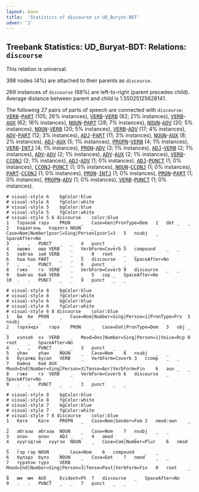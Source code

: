 ```yaml
---
layout: base
title:  'Statistics of discourse in UD_Buryat-BDT'
udver: '2'
---
```


## Treebank Statistics: UD_Buryat-BDT: Relations: `discourse`

This relation is universal.

398 nodes (4%) are attached to their parents as `discourse`.

269 instances of `discourse` (68%) are left-to-right (parent precedes child).
Average distance between parent and child is 1.55025125628141.

The following 27 pairs of parts of speech are connected with `discourse`: <tt><a href="bxr_bdt-pos-VERB.html">VERB</a></tt>-<tt><a href="bxr_bdt-pos-PART.html">PART</a></tt> (105; 26% instances), <tt><a href="bxr_bdt-pos-VERB.html">VERB</a></tt>-<tt><a href="bxr_bdt-pos-VERB.html">VERB</a></tt> (82; 21% instances), <tt><a href="bxr_bdt-pos-VERB.html">VERB</a></tt>-<tt><a href="bxr_bdt-pos-AUX.html">AUX</a></tt> (62; 16% instances), <tt><a href="bxr_bdt-pos-NOUN.html">NOUN</a></tt>-<tt><a href="bxr_bdt-pos-PART.html">PART</a></tt> (28; 7% instances), <tt><a href="bxr_bdt-pos-NOUN.html">NOUN</a></tt>-<tt><a href="bxr_bdt-pos-ADV.html">ADV</a></tt> (20; 5% instances), <tt><a href="bxr_bdt-pos-NOUN.html">NOUN</a></tt>-<tt><a href="bxr_bdt-pos-VERB.html">VERB</a></tt> (20; 5% instances), <tt><a href="bxr_bdt-pos-VERB.html">VERB</a></tt>-<tt><a href="bxr_bdt-pos-ADV.html">ADV</a></tt> (17; 4% instances), <tt><a href="bxr_bdt-pos-ADV.html">ADV</a></tt>-<tt><a href="bxr_bdt-pos-PART.html">PART</a></tt> (12; 3% instances), <tt><a href="bxr_bdt-pos-ADJ.html">ADJ</a></tt>-<tt><a href="bxr_bdt-pos-PART.html">PART</a></tt> (11; 3% instances), <tt><a href="bxr_bdt-pos-NOUN.html">NOUN</a></tt>-<tt><a href="bxr_bdt-pos-AUX.html">AUX</a></tt> (8; 2% instances), <tt><a href="bxr_bdt-pos-ADJ.html">ADJ</a></tt>-<tt><a href="bxr_bdt-pos-AUX.html">AUX</a></tt> (5; 1% instances), <tt><a href="bxr_bdt-pos-PROPN.html">PROPN</a></tt>-<tt><a href="bxr_bdt-pos-VERB.html">VERB</a></tt> (4; 1% instances), <tt><a href="bxr_bdt-pos-VERB.html">VERB</a></tt>-<tt><a href="bxr_bdt-pos-INTJ.html">INTJ</a></tt> (4; 1% instances), <tt><a href="bxr_bdt-pos-PRON.html">PRON</a></tt>-<tt><a href="bxr_bdt-pos-ADV.html">ADV</a></tt> (3; 1% instances), <tt><a href="bxr_bdt-pos-ADJ.html">ADJ</a></tt>-<tt><a href="bxr_bdt-pos-VERB.html">VERB</a></tt> (2; 1% instances), <tt><a href="bxr_bdt-pos-ADV.html">ADV</a></tt>-<tt><a href="bxr_bdt-pos-ADV.html">ADV</a></tt> (2; 1% instances), <tt><a href="bxr_bdt-pos-ADV.html">ADV</a></tt>-<tt><a href="bxr_bdt-pos-AUX.html">AUX</a></tt> (2; 1% instances), <tt><a href="bxr_bdt-pos-VERB.html">VERB</a></tt>-<tt><a href="bxr_bdt-pos-CCONJ.html">CCONJ</a></tt> (2; 1% instances), <tt><a href="bxr_bdt-pos-ADJ.html">ADJ</a></tt>-<tt><a href="bxr_bdt-pos-ADV.html">ADV</a></tt> (1; 0% instances), <tt><a href="bxr_bdt-pos-ADJ.html">ADJ</a></tt>-<tt><a href="bxr_bdt-pos-PUNCT.html">PUNCT</a></tt> (1; 0% instances), <tt><a href="bxr_bdt-pos-CCONJ.html">CCONJ</a></tt>-<tt><a href="bxr_bdt-pos-PUNCT.html">PUNCT</a></tt> (1; 0% instances), <tt><a href="bxr_bdt-pos-NOUN.html">NOUN</a></tt>-<tt><a href="bxr_bdt-pos-CCONJ.html">CCONJ</a></tt> (1; 0% instances), <tt><a href="bxr_bdt-pos-PART.html">PART</a></tt>-<tt><a href="bxr_bdt-pos-CCONJ.html">CCONJ</a></tt> (1; 0% instances), <tt><a href="bxr_bdt-pos-PRON.html">PRON</a></tt>-<tt><a href="bxr_bdt-pos-INTJ.html">INTJ</a></tt> (1; 0% instances), <tt><a href="bxr_bdt-pos-PRON.html">PRON</a></tt>-<tt><a href="bxr_bdt-pos-PART.html">PART</a></tt> (1; 0% instances), <tt><a href="bxr_bdt-pos-PROPN.html">PROPN</a></tt>-<tt><a href="bxr_bdt-pos-ADV.html">ADV</a></tt> (1; 0% instances), <tt><a href="bxr_bdt-pos-VERB.html">VERB</a></tt>-<tt><a href="bxr_bdt-pos-PUNCT.html">PUNCT</a></tt> (1; 0% instances).


~~~ conllu
# visual-style 6	bgColor:blue
# visual-style 6	fgColor:white
# visual-style 5	bgColor:blue
# visual-style 5	fgColor:white
# visual-style 5 6 discourse	color:blue
1	Тэрэнэй	тэрэ	PRON	_	Case=Gen|PronType=Dem	2	det	_	_
2	һэдэлгэнь	һэдэлгэ	NOUN	_	Case=Nom|Number[psor]=Sing|Person[psor]=3	5	nsubj	_	SpaceAfter=No
3	,	,	PUNCT	_	_	4	punct	_	_
4	ошожо	ошо	VERB	_	VerbForm=Coverb	5	compound	_	_
5	зайгаа	зай	VERB	_	_	0	root	_	_
6	һаа	һаа	PART	_	_	5	discourse	_	SpaceAfter=No
7	,	,	PUNCT	_	_	6	punct	_	_
8	гэжэ	гэ	VERB	_	VerbForm=Coverb	9	discourse	_	_
9	байгаа	бай	VERB	_	_	5	cop	_	SpaceAfter=No
10	.	.	PUNCT	_	_	9	punct	_	_

~~~


~~~ conllu
# visual-style 8	bgColor:blue
# visual-style 8	fgColor:white
# visual-style 6	bgColor:blue
# visual-style 6	fgColor:white
# visual-style 6 8 discourse	color:blue
1	Би	би	PRON	_	Case=Nom|Number=Sing|Person=1|PronType=Prs	3	nsubj	_	_
2	тэрээндэ	тэрэ	PRON	_	Case=Dat|PronType=Dem	3	obj	_	_
3	хэлээб	хэ	VERB	_	Mood=Des|Number=Sing|Person=1|Voice=Rcp	0	root	_	SpaceAfter=No
4	,	,	PUNCT	_	_	3	punct	_	_
5	уһан	уһан	NOUN	_	Case=Nom	6	nsubj	_	_
6	бусалжа	бусал	VERB	_	VerbForm=Coverb	3	ccomp	_	_
7	байна	бай	AUX	_	Mood=Ind|Number=Sing|Person=3|Tense=Aor|VerbForm=Fin	6	aux	_	_
8	гэжэ	гэ	VERB	_	VerbForm=Coverb	6	discourse	_	SpaceAfter=No
9	.	.	PUNCT	_	_	3	punct	_	_

~~~


~~~ conllu
# visual-style 8	bgColor:blue
# visual-style 8	fgColor:white
# visual-style 7	bgColor:blue
# visual-style 7	fgColor:white
# visual-style 7 8 discourse	color:blue
1	Катя	Катя	PROPN	_	Case=Nom|Gender=Fem	2	nmod:own	_	_
2	абгазы	абгазы	NOUN	_	Case=Nom	7	nsubj	_	_
3	олон	олон	ADJ	_	_	4	amod	_	_
4	хүүгэдтэй	хүүгэн	NOUN	_	Case=Com|Number=Plur	6	nmod	_	_
5	гэр	гэр	NOUN	_	Case=Nom	6	compound	_	_
6	бүлэдэ	бүлэ	NOUN	_	Case=Dat	7	nmod	_	_
7	түрэһэн	түрэ	VERB	_	Mood=Ind|Number=Sing|Person=3|Tense=Past|VerbForm=Fin	0	root	_	_
8	юм	юм	AUX	_	Evident=Fh	7	discourse	_	SpaceAfter=No
9	.	.	PUNCT	_	_	7	punct	_	_

~~~


